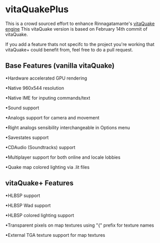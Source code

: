 # vitaQuakePlus

This is a crowd sourced effort to enhance Rinnagatamante's [vitaQuake engine](https://github.com/Rinnegatamante/vitaQuake)
This vitaQuake version is based on February 14th commit of vitaQuake.

If you add a feature thats not specifc to the project you're working that vitaQuake+ could benefit from, feel free to do a pull request.

## Base Features (vanilla vitaQuake)
•Hardware accelerated GPU rendering

•Native 960x544 resolution

•Native IME for inputing commands/text

•Sound support

•Analogs support for camera and movement

•Right analogs sensibility interchangeable in Options menu

•Savestates support

•CDAudio (Soundtracks) support

•Multiplayer support for both online and locale lobbies

•Quake map colored lighting via .lit files


## vitaQuake+ Features
•HLBSP support

•HLBSP Wad support

•HLBSP colored lighting support

•Transparent pixels on map textures using "{" prefix for texture names

•External TGA texture support for map textures

